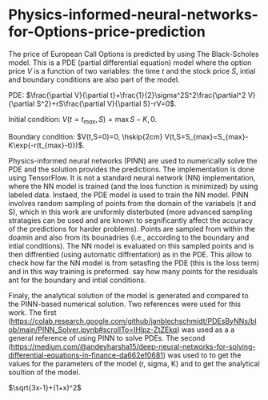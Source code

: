 # Physics-informed-neural-networks-for-Options-price-prediction
The price of European Call Options is predicted by using The Black-Scholes model. This is a PDE (partial differential equation) model where the option price $V$ is a function of two variables: the time $t$ and the stock price $S$, intial and boundary conditions are also part of the model.

PDE: $\frac{\partial V}{\partial t}+\frac{1}{2}\sigma^2S^2\frac{\partial^2 V}{\partial S^2}+rS\frac{\partial V}{\partial S}-rV=0$.

Initial condition: $V(t=t_{max},S)=\max{{S-K,0}}$.

Boundary condition: $V(t,S=0)=0, \hskip{2cm}   V(t,S=S_{max}=S_{max}-K\exp{-r(t_{max}-t)})$.


Physics-informed neural networks (PINN) are used to numerically solve the PDE and the solution provides the predictions. The implementation is done using TensorFlow. It is not a standard neural network (NN) implementation, where the NN model is trained (and the loss function is minimized) by using labeled data. Instaed, the PDE model is used to train the NN model. PINN involves random sampling of points from the domain of the variabels (t and S), which in this work are uniformly disterbuted (more advanced sampling stratagies can be used and are known to segnificantly affect the accuracy of the predictions for harder problems). Points are sampled from within the doamin and also from its bounadries (i.e., according to the boundary and intial conditions). The NN model is evaluated on this sampled points and is then diffrentied (using automatic diffrentation) as in the PDE. This allow to check how far the NN model is from setasfing the PDE (this is the loss term) and in this way training is preformed.
say how many points for the residuals ant for the boundary and intial conditions.


Finaly, the analytical solution of the model is generated and compared to the PINN-based numerical solution.
Two references were used for this work. The first (https://colab.research.google.com/github/janblechschmidt/PDEsByNNs/blob/main/PINN_Solver.ipynb#scrollTo=IHlpz-ZtZEkq) was used as a a general reference of using PINN to solve PDEs. The second (https://medium.com/@andeyharsha15/deep-neural-networks-for-solving-differential-equations-in-finance-da662ef0681) was used to to get the values for the parameters of the model (r, sigma, K) and to get the analytical soultion of the model.

$\sqrt{3x-1}+(1+x)^2$
